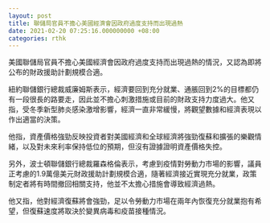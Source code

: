 ```yaml
---
layout: post
title: 聯儲局官員不擔心美國經濟會因政府過度支持而出現過熱
date: 2021-02-20 07:25:16.000000000 +08:00
categories: rthk
---
```


美國聯儲局官員不擔心美國經濟會因政府過度支持而出現過熱的情況，又認為即將公布的財政援助計劃規模合適。

紐約聯儲銀行總裁威廉姆斯表示，經濟要回到充分就業、通脹回到2%的目標都仍有一段很長的路要走，因此並不擔心刺激措施或目前的財政支持力度過大。他又指，受冬季新型肺炎感染激增影響，經濟一直非常緩慢，將觀望數據和經濟表現以作出適當的決策。

他指，資產價格強勁反映投資者對美國經濟和全球經濟將強勁復蘇和擴張的樂觀情緒，以及對未來利率保持低位的預期，但沒有證據證明資產價格失控。

另外，波士頓聯儲銀行總裁羅森格倫表示，考慮到疫情對勞動力市場的影響，議員正考慮的1.9萬億美元財政援助計劃規模合適，隨著經濟接近實現充分就業，政策制定者將有時間撤回相關支持，他並不太擔心措施會導致經濟過熱。

他又指，他對經濟復蘇將會強勁，足以令勞動力市場在兩年內恢復充分就業抱有希望，但復蘇速度將取決於變異病毒和疫苗接種情況。
